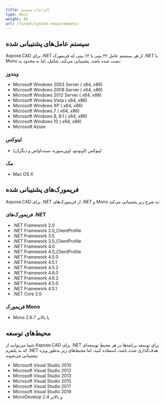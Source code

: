 ```yaml
---
title: الزامات سیستم
type: docs
weight: 40
url: /fa/net/system-requirements/
---
```


## **سیستم‌ عامل‌های پشتیبانی شده**

Aspose.CAD برای .NET از هر سیستم‌ عامل ۳۲ بیتی یا ۶۴ بیتی که فریمورک .NET یا Mono نصب شده باشد، پشتیبانی می‌کند، شامل، اما نه محدود به:

### **ویندوز**

- Microsoft Windows 2003 Server ( x64, x86)
- Microsoft Windows 2008 Server ( x64, x86)
- Microsoft Windows 2012 Server ( x64, x86)
- Microsoft Windows Vista ( x64, x86)
- Microsoft Windows XP ( x64, x86)
- Microsoft Windows 7 ( x64, x86)
- Microsoft Windows 8, 8.1 ( x64, x86)
- Microsoft Windows 10 ( x64, x86)
- Microsoft Azure

### **لینوکس**

- لینوکس (اوبونتو، اوپن‌سوزه، سنت‌اواس و دیگران)

### **مک**

- Mac OS X

## **فریمورک‌های پشتیبانی شده**

Aspose.CAD برای .NET از فریمورک‌های .NET و Mono به شرح زیر پشتیبانی می‌کند:

### **فریمورک‌های .NET**

- .NET Framework 2.0
- .NET Framework 2.0_ClientProfile
- .NET Framework 3.5
- .NET Framework 3.5_ClientProfile
- .NET Framework 4.0
- .NET Framework 4.0_ClientProfile
- .NET Framework 4.5.0
- .NET Framework 4.5.1
- .NET Framework 4.5.2
- .NET Framework 4.6.0
- .NET Framework 4.6.2
- .NET Framework 4.5.0
- .NET Framework 4.5.1
- .NET Core 2.0

### **فریمورک Mono**

- Mono 2.6.7 یا بالاتر

## **محیط‌های توسعه**

شما می‌توانید از Aspose.CAD برای .NET برای توسعه برنامه‌ها در هر محیط توسعه‌ای که به پلتفرم .NET هدف‌گذاری شده باشد، استفاده کنید، اما محیط‌های زیر به‌طور ویژه پشتیبانی می‌شوند:

- Microsoft Visual Studio 2010
- Microsoft Visual Studio 2012
- Microsoft Visual Studio 2013
- Microsoft Visual Studio 2015
- Microsoft Visual Studio 2017
- Microsoft Visual Studio 2019
- MonoDevelop 2.4 و بالاتر
